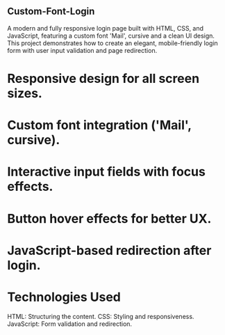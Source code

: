 ## Custom-Font-Login

A modern and fully responsive login page built with HTML, CSS, and JavaScript, featuring a custom font 'Mail', cursive and a clean UI design.
This project demonstrates how to create an elegant, mobile-friendly login form with user input validation and page redirection.

# Responsive design for all screen sizes.
# Custom font integration ('Mail', cursive).
# Interactive input fields with focus effects.
# Button hover effects for better UX.
# JavaScript-based redirection after login.

# Technologies Used
HTML: Structuring the content.
CSS: Styling and responsiveness.
JavaScript: Form validation and redirection.
